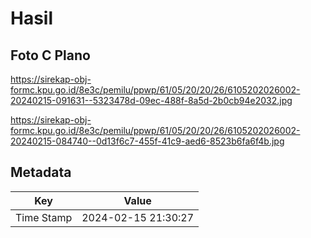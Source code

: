 # Hasil

## Foto C Plano

https://sirekap-obj-formc.kpu.go.id/8e3c/pemilu/ppwp/61/05/20/20/26/6105202026002-20240215-091631--5323478d-09ec-488f-8a5d-2b0cb94e2032.jpg

https://sirekap-obj-formc.kpu.go.id/8e3c/pemilu/ppwp/61/05/20/20/26/6105202026002-20240215-084740--0d13f6c7-455f-41c9-aed6-8523b6fa6f4b.jpg


## Metadata

| Key        | Value               |
| ---------- | ------------------- |
| Time Stamp | 2024-02-15 21:30:27 |



